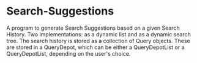 # Search-Suggestions
A program to generate Search Suggestions based on a given Search History. Two implementations: as a dynamic list and as a dynamic search tree.
The search history is stored as a collection of Query objects. These are stored in a QueryDepot, which can be either a QueryDepotList or a QueryDepotList, depending on the user's choice.
